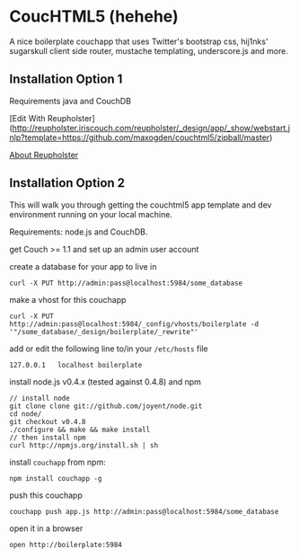 # CoucHTML5 (hehehe)

A nice boilerplate couchapp that uses Twitter's bootstrap css, hij1nks' sugarskull client side router, mustache templating, underscore.js and more.

## Installation Option 1

Requirements java and CouchDB

[Edit With Reupholster] (http://reupholster.iriscouch.com/reupholster/_design/app/_show/webstart.jnlp?template=https://github.com/maxogden/couchtml5/zipball/master)

[About Reupholster](http://reupholster.iriscouch.com/reupholster/_design/app/index.html)


## Installation Option 2

This will walk you through getting the couchtml5 app template and dev environment running on your local machine.

Requirements: node.js and CouchDB.

get Couch >= 1.1 and set up an admin user account

create a database for your app to live in

    curl -X PUT http://admin:pass@localhost:5984/some_database
    
make a vhost for this couchapp

    curl -X PUT http://admin:pass@localhost:5984/_config/vhosts/boilerplate -d '"/some_database/_design/boilerplate/_rewrite"'

add or edit the following line to/in your `/etc/hosts` file

    127.0.0.1	localhost boilerplate
    
install node.js v0.4.x (tested against 0.4.8) and npm

    // install node
    git clone clone git://github.com/joyent/node.git
    cd node/
    git checkout v0.4.8
    ./configure && make && make install
    // then install npm
    curl http://npmjs.org/install.sh | sh

install `couchapp` from npm:

    npm install couchapp -g
    
push this couchapp

    couchapp push app.js http://admin:pass@localhost:5984/some_database
    
open it in a browser

    open http://boilerplate:5984